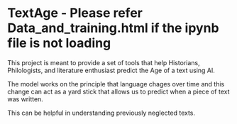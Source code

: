 # TextAge - Please refer Data_and_training.html if the ipynb file is not loading

This project is meant to provide a set of tools that help Historians, Philologists, and literature enthusiast predict the Age of a text using AI.

The model works on the principle that language chages over time and this change can act as a yard stick that allows us to predict when a piece of text was written.

This can be helpful in understanding previously neglected texts.
